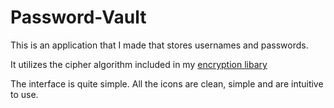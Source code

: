 # Password-Vault
This is an application that I made that stores usernames and passwords.

It utilizes the cipher algorithm included in my [encryption libary](https://github.com/antoniok9130/Encryption-Library)

The interface is quite simple. All the icons are clean, simple and are intuitive to use.
